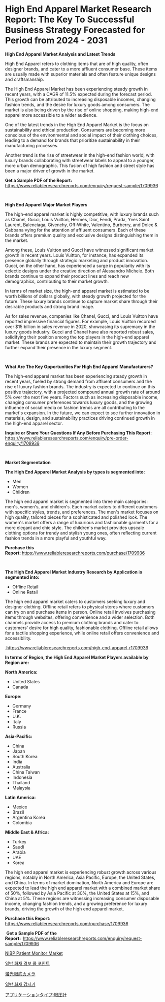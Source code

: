 <p><h1>High End Apparel Market Research Report: The Key To Successful Business Strategy Forecasted for Period from 2024 - 2031</h1></p><p><strong>High End Apparel Market Analysis and Latest Trends</strong></p>
<p><p>High End Apparel refers to clothing items that are of high quality, often designer brands, and cater to a more affluent consumer base. These items are usually made with superior materials and often feature unique designs and craftsmanship.</p><p>The High End Apparel Market has been experiencing steady growth in recent years, with a CAGR of 11.5% expected during the forecast period. This growth can be attributed to increasing disposable incomes, changing fashion trends, and the desire for luxury goods among consumers. The market is also being driven by the rise of online shopping, making high-end apparel more accessible to a wider audience.</p><p>One of the latest trends in the High End Apparel Market is the focus on sustainability and ethical production. Consumers are becoming more conscious of the environmental and social impact of their clothing choices, leading to a demand for brands that prioritize sustainability in their manufacturing processes.</p><p>Another trend is the rise of streetwear in the high-end fashion world, with luxury brands collaborating with streetwear labels to appeal to a younger, more urban demographic. This fusion of high fashion and street style has been a major driver of growth in the market.</p></p>
<p><strong>Get a Sample PDF of the Report:&nbsp;</strong> <a href="https://www.reliableresearchreports.com/enquiry/request-sample/1709936">https://www.reliableresearchreports.com/enquiry/request-sample/1709936</a></p>
<p>&nbsp;</p>
<p><strong>High End Apparel Major Market Players</strong></p>
<p><p>The high-end apparel market is highly competitive, with luxury brands such as Chanel, Gucci, Louis Vuitton, Hermes, Dior, Fendi, Prada, Yves Saint Laurent, Balenciaga, Givenchy, Off-White, Valentino, Burberry, and Dolce & Gabbana vying for the attention of affluent consumers. Each of these brands offers premium quality and exclusive designs distinguishing them in the market.</p><p>Among these, Louis Vuitton and Gucci have witnessed significant market growth in recent years. Louis Vuitton, for instance, has expanded its presence globally through strategic marketing and product innovation. Gucci, on the other hand, has experienced a surge in popularity with its eclectic designs under the creative direction of Alessandro Michele. Both brands continue to expand their product lines and reach new demographics, contributing to their market growth.</p><p>In terms of market size, the high-end apparel market is estimated to be worth billions of dollars globally, with steady growth projected for the future. These luxury brands continue to capture market share through their desirable products and strong brand image.</p><p>As for sales revenue, companies like Chanel, Gucci, and Louis Vuitton have reported impressive financial figures. For example, Louis Vuitton recorded over $15 billion in sales revenue in 2020, showcasing its supremacy in the luxury goods industry. Gucci and Chanel have also reported robust sales, solidifying their position among the top players in the high-end apparel market. These brands are expected to maintain their growth trajectory and further expand their presence in the luxury segment.</p></p>
<p>&nbsp;</p>
<p><strong>What Are The Key Opportunities For High End Apparel Manufacturers?</strong></p>
<p><p>The high-end apparel market has been experiencing steady growth in recent years, fueled by strong demand from affluent consumers and the rise of luxury fashion brands. The industry is expected to continue on this positive trajectory, with a projected compound annual growth rate of around 5% over the next five years. Factors such as increasing disposable income, changing consumer preferences towards luxury goods, and the growing influence of social media on fashion trends are all contributing to the market's expansion. In the future, we can expect to see further innovation in materials, design, and sustainability practices driving continued growth in the high-end apparel sector.</p></p>
<p><strong>Inquire or Share Your Questions If Any Before Purchasing This Report:</strong> <a href="https://www.reliableresearchreports.com/enquiry/pre-order-enquiry/1709936">https://www.reliableresearchreports.com/enquiry/pre-order-enquiry/1709936</a></p>
<p>&nbsp;</p>
<p><strong>Market Segmentation</strong></p>
<p><strong>The High End Apparel Market Analysis by types is segmented into:</strong></p>
<p><ul><li>Men</li><li>Women</li><li>Children</li></ul></p>
<p><p>The high end apparel market is segmented into three main categories: men's, women's, and children's. Each market caters to different customers with specific styles, trends, and preferences. The men's market focuses on high quality, tailored pieces for a sophisticated and polished look. The women's market offers a range of luxurious and fashionable garments for a more elegant and chic style. The children's market provides upscale clothing options for trendy and stylish young ones, often reflecting current fashion trends in a more playful and youthful way.</p></p>
<p><strong>Purchase this Report:&nbsp;</strong><a href="https://www.reliableresearchreports.com/purchase/1709936">https://www.reliableresearchreports.com/purchase/1709936</a></p>
<p>&nbsp;</p>
<p><strong>The High End Apparel Market Industry Research by Application is segmented into:</strong></p>
<p><ul><li>Offline Retail</li><li>Online Retail</li></ul></p>
<p><p>The high end apparel market caters to customers seeking luxury and designer clothing. Offline retail refers to physical stores where customers can try on and purchase items in person. Online retail involves purchasing items through websites, offering convenience and a wider selection. Both channels provide access to premium clothing brands and cater to customers' desire for high quality, fashionable clothing. Offline retail allows for a tactile shopping experience, while online retail offers convenience and accessibility.</p></p>
<p><a href="https://www.reliableresearchreports.com/high-end-apparel-r1709936">&nbsp;https://www.reliableresearchreports.com/high-end-apparel-r1709936</a></p>
<p><strong>In terms of Region, the High End Apparel Market Players available by Region are:</strong></p>
<p>
    <p> <strong> North America: </strong>
        <ul>
            <li>United States</li>
            <li>Canada</li>
        </ul>
        </p> 
    <p> <strong> Europe: </strong>
        <ul>
            <li>Germany</li>
            <li>France</li>
            <li>U.K.</li>
            <li>Italy</li>
            <li>Russia</li>
        </ul>
        </p> 
    <p> <strong> Asia-Pacific: </strong>
        <ul>
            <li>China</li>
            <li>Japan</li>
            <li>South Korea</li>
            <li>India</li>
            <li>Australia</li>
            <li>China Taiwan</li>
            <li>Indonesia</li>
            <li>Thailand</li>
            <li>Malaysia</li>
        </ul>
        </p> 
    <p> <strong> Latin America: </strong>
        <ul>
            <li>Mexico</li>
            <li>Brazil</li>
            <li>Argentina Korea</li>
            <li>Colombia</li>
        </ul>
        </p> 
    <p> <strong> Middle East & Africa: </strong>
        <ul>
            <li>Turkey</li>
            <li>Saudi</li>
            <li>Arabia</li>
            <li>UAE</li>
            <li>Korea</li>
        </ul>
    </p>
    </p>
<p><p>The high end apparel market is experiencing robust growth across various regions, notably in North America, Asia Pacific, Europe, the United States, and China. In terms of market domination, North America and Europe are expected to lead the high end apparel market with a combined market share of 50%, followed by Asia Pacific at 30%, the United States at 15%, and China at 5%. These regions are witnessing increasing consumer disposable income, changing fashion trends, and a growing preference for luxury brands, driving the growth of the high end apparel market.</p></p>
<p><strong>Purchase this Report: </strong><a href="https://www.reliableresearchreports.com/purchase/1709936">https://www.reliableresearchreports.com/purchase/1709936</a></p>
<p>&nbsp;<strong>Get a Sample PDF of the Report:&nbsp;&nbsp;</strong><a href="https://www.reliableresearchreports.com/enquiry/request-sample/1709936">https://www.reliableresearchreports.com/enquiry/request-sample/1709936</a></p>
<p><strong></strong></p>
<p><p><a href="https://github.com/Whitneyboyettebo9kiw7yr13/Market-Research-Report-List-2/blob/main/nibp-patient-monitor-market.md">NIBP Patient Monitor Market</a></p><p><a href="https://github.com/RichardLueilwitz787/Market-Research-Report-List-2/blob/main/4825768123347.md">일반 화재 경보 콜 포인트</a></p><p><a href="https://github.com/Andrewones2023/Market-Research-Report-List-1/blob/main/3293494126110.md">蛍光眼底カメラ</a></p><p><a href="https://github.com/fredrickeglers/Market-Research-Report-List-2/blob/main/4345828123346.md">일반 화재 감지기</a></p><p><a href="https://github.com/ChloeConn27/Market-Research-Report-List-1/blob/main/8504686126111.md">アプリケーションタイプ:眼圧計</a></p></p>